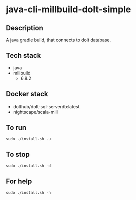 # java-cli-millbuild-dolt-simple

## Description
A java gradle build, that connects to dolt database.

## Tech stack
- java
- millbuild
  - 6.8.2

## Docker stack
- dolthub/dolt-sql-serverdb:latest
- nightscape/scala-mill

## To run
`sudo ./install.sh -u`

## To stop
`sudo ./install.sh -d`

## For help
`sudo ./install.sh -h`
